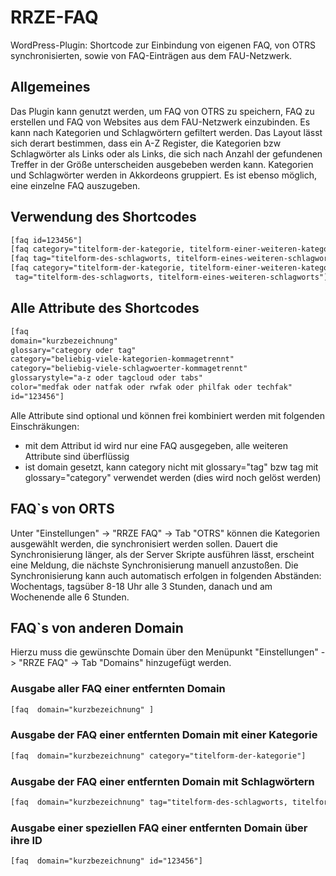 # RRZE-FAQ
WordPress-Plugin: Shortcode zur Einbindung von eigenen FAQ, von OTRS synchronisierten, sowie von FAQ-Einträgen aus dem FAU-Netzwerk. 

## Allgemeines

Das Plugin kann genutzt werden, um FAQ von OTRS zu speichern, FAQ zu erstellen und FAQ von Websites aus dem FAU-Netzwerk einzubinden. Es kann nach Kategorien und Schlagwörtern gefiltert werden. Das Layout lässt sich derart bestimmen, dass ein A-Z Register, die Kategorien bzw Schlagwörter als Links oder als Links, die sich nach Anzahl der gefundenen Treffer in der Größe unterscheiden ausgebeben werden kann. Kategorien und Schlagwörter werden in Akkordeons gruppiert. Es ist ebenso möglich, eine einzelne FAQ auszugeben.

## Verwendung des Shortcodes

```html
[faq id=123456"] 
[faq category="titelform-der-kategorie, titelform-einer-weiteren-kategorie"]
[faq tag="titelform-des-schlagworts, titelform-eines-weiteren-schlagworts"]
[faq category="titelform-der-kategorie, titelform-einer-weiteren-kategorie"
 tag="titelform-des-schlagworts, titelform-eines-weiteren-schlagworts"]
```

## Alle Attribute des Shortcodes

```html
[faq 
domain="kurzbezeichnung" 
glossary="category oder tag" 
category="beliebig-viele-kategorien-kommagetrennt"  
category="beliebig-viele-schlagwoerter-kommagetrennt" 
glossarystyle="a-z oder tagcloud oder tabs" 
color="medfak oder natfak oder rwfak oder philfak oder techfak" 
id="123456"] 
```

Alle Attribute sind optional und können frei kombiniert werden mit folgenden Einschräkungen:
- mit dem Attribut id wird nur eine FAQ ausgegeben, alle weiteren Attribute sind überflüssig
- ist domain gesetzt, kann category nicht mit glossary="tag" bzw tag mit glossary="category" verwendet werden (dies wird noch gelöst werden)

## FAQ`s von ORTS

Unter "Einstellungen" -> "RRZE FAQ" -> Tab "OTRS" können die Kategorien ausgewählt werden, die synchronisiert werden sollen. Dauert die Synchronisierung länger, als der Server Skripte ausführen lässt, erscheint eine Meldung, die nächste Synchronisierung manuell anzustoßen. Die Synchronisierung kann auch automatisch erfolgen in folgenden Abständen: Wochentags, tagsüber 8-18 Uhr alle 3 Stunden, danach und am Wochenende alle 6 Stunden.


## FAQ`s von anderen Domain

Hierzu muss die gewünschte Domain über den Menüpunkt "Einstellungen" -> "RRZE FAQ" -> Tab "Domains" hinzugefügt werden.


### Ausgabe aller FAQ einer entfernten Domain

```html
[faq  domain="kurzbezeichnung" ] 
```

### Ausgabe der FAQ einer entfernten Domain mit einer Kategorie

```html
[faq  domain="kurzbezeichnung" category="titelform-der-kategorie"] 
```

### Ausgabe der FAQ einer entfernten Domain mit Schlagwörtern

```html
[faq  domain="kurzbezeichnung" tag="titelform-des-schlagworts, titelform-eines-weiteren-schlagworts"] 
```

### Ausgabe einer speziellen FAQ einer entfernten Domain über ihre ID
```html
[faq  domain="kurzbezeichnung" id="123456"] 
```


